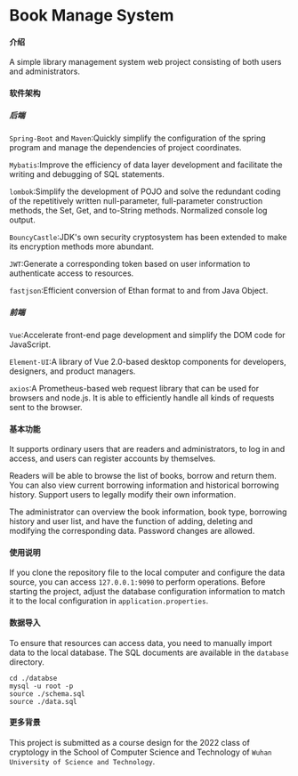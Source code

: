 # Book Manage System

#### 介绍

A simple library management system web project consisting of both users and administrators.

#### 软件架构

##### 后端

`Spring-Boot` and `Maven`:Quickly simplify the configuration of the spring program and manage the dependencies of project coordinates.

`Mybatis`:Improve the efficiency of data layer development and facilitate the writing and debugging of SQL statements.

`lombok`:Simplify the development of POJO and solve the redundant coding of the repetitively written null-parameter, full-parameter construction methods, the Set, Get, and to-String methods. Normalized console log output.

`BouncyCastle`:JDK's own security cryptosystem has been extended to make its encryption methods more abundant.

`JWT`:Generate a corresponding token based on user information to authenticate access to resources.

`fastjson`:Efficient conversion of Ethan format to and from Java Object.

##### 前端

`Vue`:Accelerate front-end page development and simplify the DOM code for JavaScript.

`Element-UI`:A library of Vue 2.0-based desktop components for developers, designers, and product managers.

`axios`:A Prometheus-based web request library that can be used for browsers and node.js. It is able to efficiently handle all kinds of requests sent to the browser.

#### 基本功能

It supports ordinary users that are readers and administrators, to log in and access, and users can register accounts by themselves.

Readers will be able to browse the list of books, borrow and return them. You can also view current borrowing information and historical borrowing history. Support users to legally modify their own information.

The administrator can overview the book information, book type, borrowing history and user list, and have the function of adding, deleting and modifying the corresponding data. Password changes are allowed.

#### 使用说明

If you clone the repository file to the local computer and configure the data source, you can access `127.0.0.1:9090` to perform operations. Before starting the project, adjust the database configuration information to match it to the local configuration in `application.properties`.

#### 数据导入

To ensure that resources can access data, you need to manually import data to the local database. The SQL documents are available in the `database` directory.

```shell
cd ./databse
mysql -u root -p
source ./schema.sql
source ./data.sql
```

#### 更多背景

This project is submitted as a course design for the 2022 class of cryptology in the School of Computer Science and Technology of `Wuhan University of Science and Technology`.
